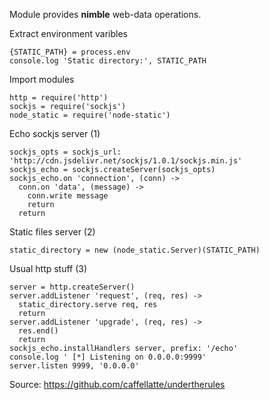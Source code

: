 Module provides **nimble** web-data operations.

Extract environment varibles

    {STATIC_PATH} = process.env
    console.log 'Static directory:', STATIC_PATH
 
Import modules

    http = require('http')
    sockjs = require('sockjs')
    node_static = require('node-static')

Echo sockjs server (1)

    sockjs_opts = sockjs_url: 'http://cdn.jsdelivr.net/sockjs/1.0.1/sockjs.min.js'
    sockjs_echo = sockjs.createServer(sockjs_opts)
    sockjs_echo.on 'connection', (conn) ->
      conn.on 'data', (message) ->
        conn.write message
        return
      return

Static files server (2)

    static_directory = new (node_static.Server)(STATIC_PATH)

Usual http stuff (3)

    server = http.createServer()
    server.addListener 'request', (req, res) ->
      static_directory.serve req, res
      return
    server.addListener 'upgrade', (req, res) ->
      res.end()
      return
    sockjs_echo.installHandlers server, prefix: '/echo'
    console.log ' [*] Listening on 0.0.0.0:9999'
    server.listen 9999, '0.0.0.0'

Source: https://github.com/caffellatte/undertherules
